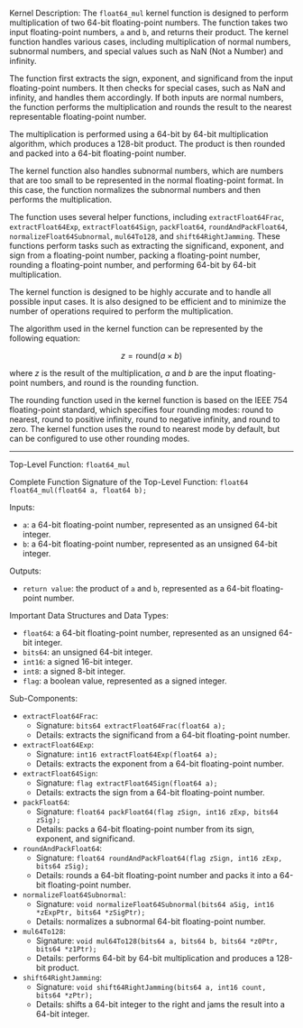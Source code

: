 Kernel Description:
The `float64_mul` kernel function is designed to perform multiplication of two 64-bit floating-point numbers. The function takes two input floating-point numbers, `a` and `b`, and returns their product. The kernel function handles various cases, including multiplication of normal numbers, subnormal numbers, and special values such as NaN (Not a Number) and infinity.

The function first extracts the sign, exponent, and significand from the input floating-point numbers. It then checks for special cases, such as NaN and infinity, and handles them accordingly. If both inputs are normal numbers, the function performs the multiplication and rounds the result to the nearest representable floating-point number.

The multiplication is performed using a 64-bit by 64-bit multiplication algorithm, which produces a 128-bit product. The product is then rounded and packed into a 64-bit floating-point number.

The kernel function also handles subnormal numbers, which are numbers that are too small to be represented in the normal floating-point format. In this case, the function normalizes the subnormal numbers and then performs the multiplication.

The function uses several helper functions, including `extractFloat64Frac`, `extractFloat64Exp`, `extractFloat64Sign`, `packFloat64`, `roundAndPackFloat64`, `normalizeFloat64Subnormal`, `mul64To128`, and `shift64RightJamming`. These functions perform tasks such as extracting the significand, exponent, and sign from a floating-point number, packing a floating-point number, rounding a floating-point number, and performing 64-bit by 64-bit multiplication.

The kernel function is designed to be highly accurate and to handle all possible input cases. It is also designed to be efficient and to minimize the number of operations required to perform the multiplication.

The algorithm used in the kernel function can be represented by the following equation:

$$z = \text{round}(a \times b)$$

where $z$ is the result of the multiplication, $a$ and $b$ are the input floating-point numbers, and $\text{round}$ is the rounding function.

The rounding function used in the kernel function is based on the IEEE 754 floating-point standard, which specifies four rounding modes: round to nearest, round to positive infinity, round to negative infinity, and round to zero. The kernel function uses the round to nearest mode by default, but can be configured to use other rounding modes.

---

Top-Level Function: `float64_mul`

Complete Function Signature of the Top-Level Function:
`float64 float64_mul(float64 a, float64 b);`

Inputs:
- `a`: a 64-bit floating-point number, represented as an unsigned 64-bit integer.
- `b`: a 64-bit floating-point number, represented as an unsigned 64-bit integer.

Outputs:
- `return value`: the product of `a` and `b`, represented as a 64-bit floating-point number.

Important Data Structures and Data Types:
- `float64`: a 64-bit floating-point number, represented as an unsigned 64-bit integer.
- `bits64`: an unsigned 64-bit integer.
- `int16`: a signed 16-bit integer.
- `int8`: a signed 8-bit integer.
- `flag`: a boolean value, represented as a signed integer.

Sub-Components:
- `extractFloat64Frac`:
    - Signature: `bits64 extractFloat64Frac(float64 a);`
    - Details: extracts the significand from a 64-bit floating-point number.
- `extractFloat64Exp`:
    - Signature: `int16 extractFloat64Exp(float64 a);`
    - Details: extracts the exponent from a 64-bit floating-point number.
- `extractFloat64Sign`:
    - Signature: `flag extractFloat64Sign(float64 a);`
    - Details: extracts the sign from a 64-bit floating-point number.
- `packFloat64`:
    - Signature: `float64 packFloat64(flag zSign, int16 zExp, bits64 zSig);`
    - Details: packs a 64-bit floating-point number from its sign, exponent, and significand.
- `roundAndPackFloat64`:
    - Signature: `float64 roundAndPackFloat64(flag zSign, int16 zExp, bits64 zSig);`
    - Details: rounds a 64-bit floating-point number and packs it into a 64-bit floating-point number.
- `normalizeFloat64Subnormal`:
    - Signature: `void normalizeFloat64Subnormal(bits64 aSig, int16 *zExpPtr, bits64 *zSigPtr);`
    - Details: normalizes a subnormal 64-bit floating-point number.
- `mul64To128`:
    - Signature: `void mul64To128(bits64 a, bits64 b, bits64 *z0Ptr, bits64 *z1Ptr);`
    - Details: performs 64-bit by 64-bit multiplication and produces a 128-bit product.
- `shift64RightJamming`:
    - Signature: `void shift64RightJamming(bits64 a, int16 count, bits64 *zPtr);`
    - Details: shifts a 64-bit integer to the right and jams the result into a 64-bit integer.